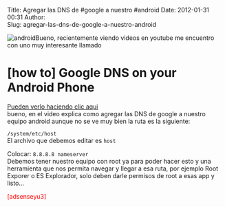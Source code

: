 Title: Agregar las DNS de #google a nuestro #android
Date: 2012-01-31 00:31
Author:  
Slug: agregar-las-dns-de-google-a-nuestro-android

![android](http://abr4xas.org/wp-content/uploads/2012/01/android-300x300.png "android")Bueno,
recientemente viendo videos en youtube me encuentro con uno muy
interesante llamado

[how to] Google DNS on your Android Phone
=========================================

[Pueden verlo haciendo clic
aqui](https://www.youtube.com/watch?v=_Wj-tXzHauc&feature=player_embedded "https://www.youtube.com/watch?v=_Wj-tXzHauc&feature=player_embedded")  
bueno, en el video explica como agregar las DNS de google a nuestro
equipo android aunque no se ve muy bien la ruta es la siguiente:

`/system/etc/host`  
El archivo que debemos editar es `host`

Colocar: `8.8.8.8 nameserver`  
Debemos tener nuestro equipo con root ya para poder hacer esto y una
herramienta que nos permita navegar y llegar a esa ruta, por ejemplo
Root Exporer o ES Explorador, solo deben darle permisos de root a esas
app y listo...

<span style="color: #ff0000;"><span style="color: #ff0000;">[adsenseyu3]</span>  
</span>
